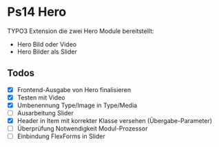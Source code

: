 # Ps14 Hero
TYPO3 Extension die zwei Hero Module bereitstellt:
- Hero Bild oder Video
- Hero Bilder als Slider

## Todos
- [x] Frontend-Ausgabe von Hero finalisieren
- [x] Testen mit Video
- [x] Umbenennung Type/Image in Type/Media
- [ ] Ausarbeitung Slider
- [x] Header in Item mit korrekter Klasse versehen (Übergabe-Parameter)
- [ ] Überprüfung Notwendigkeit Modul-Prozessor
- [ ] Einbindung FlexForms in Slider